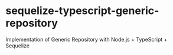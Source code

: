 # sequelize-typescript-generic-repository
Implementation of Generic Repository with Node.js + TypeScript + Sequelize
